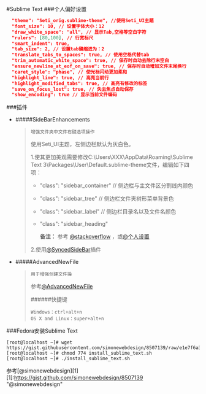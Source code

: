 #Sublime Text
###个人偏好设置
```JSON
  "theme": "Seti_orig.sublime-theme", //使用Seti_UI主题
  "font_size": 10, // 设置字体大小：12
  "draw_white_space": "all", // 显示Tab,空格等空白字符
  "rulers": [80,100], // 行宽标尺
  "smart_indent": true,
  "tab_size": 2, // 设置tab键缩进为：2
  "translate_tabs_to_spaces": true, // 使用空格代替tab
  "trim_automatic_white_space": true, // 保存时自动去除行末空白
  "ensure_newline_at_eof_on_save": true, // 保存时自动增加文件末尾换行
  "caret_style": "phase", // 使光标闪动更加柔和
  "highlight_line": true, // 高亮当前行
  "highlight_modified_tabs": true, // 高亮有修改的标签
  "save_on_focus_lost": true, // 失去焦点自动保存
  "show_encoding": true // 显示当前文件编码
```

###插件

* #####Side​Bar​Enhancements

  >     增强文件夹中文件右键选项操作
  > 使用Seti_UI主题，左侧边栏默认为灰白色。
  >
  > 1.使其更加美观需要修改C:\Users\XXX\AppData\Roaming\Sublime Text 3\Packages\User\Default.sublime-theme文件，编辑如下四项：
  >
  > * "class": "sidebar_container" // 侧边栏与主文件区分割线内颜色
  > * "class": "sidebar_tree" // 侧边栏文件夹树形菜单背景色
  > * "class": "sidebar_label" // 侧边栏目录名以及文件名颜色
  > * "class": "sidebar_heading"
  >
  >     __备注：__
  > 参考 [@stackoverflow](http://stackoverflow.com/questions/13580561/sublime-text-2-change-side-bar-color)
  > ，或[@个人设置](https://github.com/xue2zeng/Toolkit/blob/master/SublimeText/Default.sublime-theme)
  >
  > 2.使用[@SyncedSideBar](https://packagecontrol.io/packages/SyncedSideBar)插件

* #####AdvancedNewFile

  >     用于增强创建文件操
  > 参考[@AdvancedNewFile](https://packagecontrol.io/packages/AdvancedNewFile)
  >
  > ######快捷键
  >
  >     Windows：ctrl+alt+n
  >     OS X and Linux：super+alt+n



###Fedora安装Sublime Text
```
[root@localhost ~]# wget https://gist.githubusercontent.com/simonewebdesign/8507139/raw/e1e7f6a302d44902dc0805eaf85344f1c4e84425/install_sublime_text.sh
[root@localhost ~]# chmod 774 install_sublime_text.sh
[root@localhost ~]# ./install_sublime_text.sh
```
参考[@simonewebdesign][1]
  [1]:https://gist.github.com/simonewebdesign/8507139 "@simonewebdesign"


